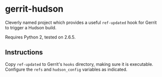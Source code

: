 # gerrit-hudson

Cleverly named project which provides a useful `ref-updated` hook for Gerrit
to trigger a Hudson build.

Requires Python 2, tested on 2.6.5.

## Instructions

Copy `ref-updated` to Gerrit's `hooks` directory, making sure it is
executable. Configure the `refs` and `hudson_config` variables as indicated.

